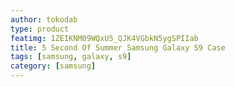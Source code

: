 ```yaml
---
author: tokodab
type: product
featimg: 1ZEIKNM09WQxU5_QJK4VGbkN5ygSPIIab
title: 5 Second Of Summer Samsung Galaxy S9 Case
tags: [samsung, galaxy, s9]
category: [samsung]
---
```

